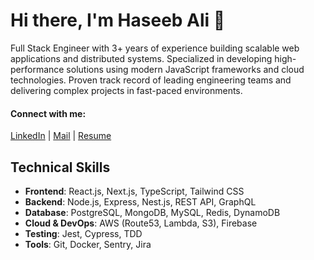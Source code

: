 # Hi there, I'm Haseeb Ali 👋

Full Stack Engineer with 3+ years of experience building scalable web applications and distributed systems. Specialized in developing high-performance solutions using modern JavaScript frameworks and cloud technologies. Proven track record of leading engineering teams and delivering complex projects in fast-paced environments.

#### Connect with me:
[LinkedIn](https://www.linkedin.com/in/haseeb-ali-sajid-720531149/) | [Mail](alihaseeb714@gmail.com)  | [Resume](https://drive.google.com/file/d/1nlGU0Xvdm6XsCjrs9W88Zk2XSh0MoxrM/view?usp=sharing)


## Technical Skills

- **Frontend**: React.js, Next.js, TypeScript, Tailwind CSS
- **Backend**: Node.js, Express, Nest.js, REST API, GraphQL
- **Database**: PostgreSQL, MongoDB, MySQL, Redis, DynamoDB
- **Cloud & DevOps**: AWS (Route53, Lambda, S3), Firebase
- **Testing**: Jest, Cypress, TDD
- **Tools**: Git, Docker, Sentry, Jira

